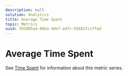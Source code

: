 ```yaml
---
description: null
solution: Analytics
title: Average Time Spent
topic: Metrics
uuid: 593d05a4-806a-4def-a47c-926817ccffad
---
```


# Average Time Spent

See [Time Spent](/help/components/c-variables/c-metrics/metrics-time-spent.md) for information about this metric series.

